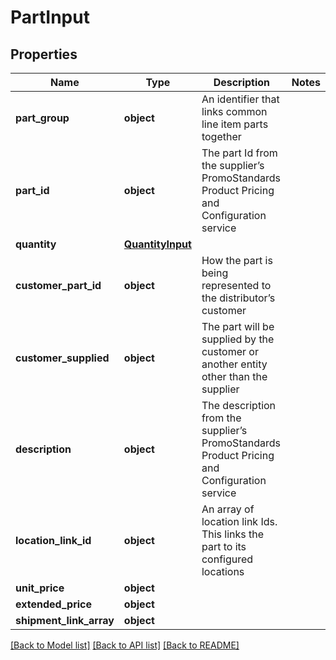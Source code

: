 # PartInput

## Properties
Name | Type | Description | Notes
------------ | ------------- | ------------- | -------------
**part_group** | **object** | An identifier that links common line item parts together | 
**part_id** | **object** | The part Id from the supplier’s PromoStandards Product Pricing and Configuration service | 
**quantity** | [**QuantityInput**](QuantityInput.md) |  | 
**customer_part_id** | **object** | How the part is being represented to the distributor’s customer | 
**customer_supplied** | **object** | The part will be supplied by the customer or another entity other than the supplier | 
**description** | **object** | The description from the supplier’s PromoStandards Product Pricing and Configuration service | 
**location_link_id** | **object** | An array of location link Ids.  This links the part to its configured locations | 
**unit_price** | **object** |  | 
**extended_price** | **object** |  | 
**shipment_link_array** | **object** |  | 

[[Back to Model list]](../README.md#documentation-for-models) [[Back to API list]](../README.md#documentation-for-api-endpoints) [[Back to README]](../README.md)

